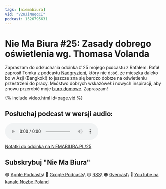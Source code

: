 ```yaml
---
tags: [niemabiura]
vid: "V2nJiNuqqCI"
podcast: 1526795631
---
```


# Nie Ma Biura #25: Zasady dobrego oświetlenia wg. Thomasa Volanda

Zapraszam do odsłuchania odcinka # 25 mojego podcastu z Rafałem. Rafał zaprosił Tomka z podcastu [Nadgryzieni](), który nie dość, że mieszka daleko bo w Azji (Bangkok!) to jeszcze zna się bardzo dobrze na oświetleniu przestrzeni do pracy. Mnóstwo dobrych wskazówek i nowych inspiracji, aby znowu przerobić moje [biuro domowe](/office). Zapraszam!

{% include video.html id=page.vid %}

<!--More-->

## Posłuchaj podcast w wersji audio:

<audio controls>
<source src="https://media.transistor.fm/87b9361c/b34096b9.mp3" type="audio/mpeg">
</audio>



[Notatki do odcinka na NIEMABIURA.PL/25](https://niemabiura.pl/25)

## Subskrybuj "Nie Ma Biura"

🟣 [Apple Podcasts](https://podcasts.apple.com/pl/podcast/nie-ma-biura/id1526795631)\\
🔵 [Google Podcasts](https://podcasts.google.com/feed/aHR0cHM6Ly9mZWVkcy50cmFuc2lzdG9yLmZtL25pZW1hYml1cmE)\\
🟡 [RSS](https://nozbe.com/niemabiura.rss)\\
🟠 [Overcast](https://overcast.fm/itunes1526795631/nie-ma-biura)\\
🔴 [YouTube na kanale Nozbe Poland](https://youtube.com/NozbePoland)

<!--podcast: 1526795631-->

[n]: https://michael.gratis/nozbe_pl
[np]: https://michael.gratis/nozbepersonal_pl